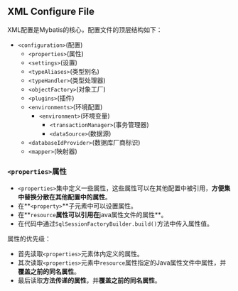 ## XML Configure File  

XML配置是Mybatis的核心，配置文件的顶层结构如下： 
- `<configuration>`(配置)  
    - `<properties>`(属性)  
    - `<settings>`(设置)  
    - `<typeAliases>`(类型别名)  
    - `<typeHandler>`(类型处理器)  
    - `<objectFactory>`(对象工厂)  
    - `<plugins>`(插件)
    - `<environments>`(环境配置)
        - `<environment>`(环境变量) 
            - `<transactionManager>`(事务管理器)  
            - `<dataSource>`(数据源)  
    - `<databaseIdProvider>`(数据库厂商标识)  
    - `<mapper>`(映射器)  
   
### `<properties>`属性   
- `<properties>`集中定义一些属性，这些属性可以在其他配置中被引用，**方便集中替换分散在其他配置中的属性**。  
- 在**`<property>`**子元素中可以设置属性。  
- 在**`resource`**属性可以引用在**java属性文件的属性**。  
- 在代码中通过`SqlSessionFactoryBuilder.build()`方法中传入属性值。  

属性的优先级：  
- 首先读取`<properties>`元素体内定义的属性。  
- 其次读取`<properties>`元素中`resource`属性指定的Java属性文件中属性，并**覆盖之前的同名属性**。  
- 最后读取**方法传递的属性**，并**覆盖之前的同名属性**。

